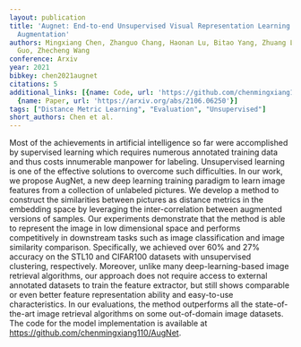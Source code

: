 ```yaml
---
layout: publication
title: 'Augnet: End-to-end Unsupervised Visual Representation Learning With Image
  Augmentation'
authors: Mingxiang Chen, Zhanguo Chang, Haonan Lu, Bitao Yang, Zhuang Li, Liufang
  Guo, Zhecheng Wang
conference: Arxiv
year: 2021
bibkey: chen2021augnet
citations: 5
additional_links: [{name: Code, url: 'https://github.com/chenmingxiang110/AugNet.'},
  {name: Paper, url: 'https://arxiv.org/abs/2106.06250'}]
tags: ["Distance Metric Learning", "Evaluation", "Unsupervised"]
short_authors: Chen et al.
---
```

Most of the achievements in artificial intelligence so far were accomplished
by supervised learning which requires numerous annotated training data and thus
costs innumerable manpower for labeling. Unsupervised learning is one of the
effective solutions to overcome such difficulties. In our work, we propose
AugNet, a new deep learning training paradigm to learn image features from a
collection of unlabeled pictures. We develop a method to construct the
similarities between pictures as distance metrics in the embedding space by
leveraging the inter-correlation between augmented versions of samples. Our
experiments demonstrate that the method is able to represent the image in low
dimensional space and performs competitively in downstream tasks such as image
classification and image similarity comparison. Specifically, we achieved over
60% and 27% accuracy on the STL10 and CIFAR100 datasets with unsupervised
clustering, respectively. Moreover, unlike many deep-learning-based image
retrieval algorithms, our approach does not require access to external
annotated datasets to train the feature extractor, but still shows comparable
or even better feature representation ability and easy-to-use characteristics.
In our evaluations, the method outperforms all the state-of-the-art image
retrieval algorithms on some out-of-domain image datasets. The code for the
model implementation is available at
https://github.com/chenmingxiang110/AugNet.